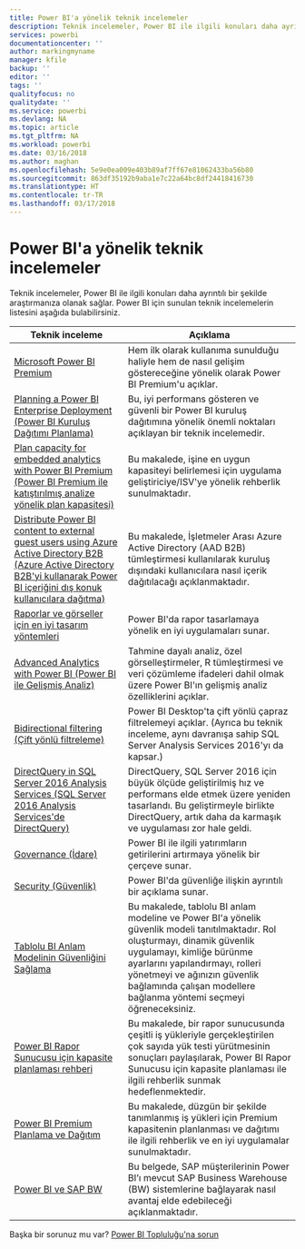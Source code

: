 ```yaml
---
title: Power BI'a yönelik teknik incelemeler
description: Teknik incelemeler, Power BI ile ilgili konuları daha ayrıntılı bir şekilde araştırmanıza olanak sağlar.
services: powerbi
documentationcenter: ''
author: markingmyname
manager: kfile
backup: ''
editor: ''
tags: ''
qualityfocus: no
qualitydate: ''
ms.service: powerbi
ms.devlang: NA
ms.topic: article
ms.tgt_pltfrm: NA
ms.workload: powerbi
ms.date: 03/16/2018
ms.author: maghan
ms.openlocfilehash: 5e9e0ea009e403b89af7ff67e81062433ba56b80
ms.sourcegitcommit: 863df35192b9aba1e7c22a64bc8df24418416730
ms.translationtype: HT
ms.contentlocale: tr-TR
ms.lasthandoff: 03/17/2018
---
```

# <a name="whitepapers-for-power-bi"></a>Power BI'a yönelik teknik incelemeler

Teknik incelemeler, Power BI ile ilgili konuları daha ayrıntılı bir şekilde araştırmanıza olanak sağlar. Power BI için sunulan teknik incelemelerin listesini aşağıda bulabilirsiniz.

| Teknik inceleme | Açıklama |
| --- | --- |
| [Microsoft Power BI Premium](https://aka.ms/pbipremiumwhitepaper) |Hem ilk olarak kullanıma sunulduğu haliyle hem de nasıl gelişim göstereceğine yönelik olarak Power BI Premium'u açıklar. |
| [Planning a Power BI Enterprise Deployment (Power BI Kuruluş Dağıtımı Planlama)](https://aka.ms/pbienterprisedeploy) |Bu, iyi performans gösteren ve güvenli bir Power BI kuruluş dağıtımına yönelik önemli noktaları açıklayan bir teknik incelemedir. |
| [Plan capacity for embedded analytics with Power BI Premium (Power BI Premium ile katıştırılmış analize yönelik plan kapasitesi)](https://aka.ms/pbiewhitepaper) |Bu makalede, işine en uygun kapasiteyi belirlemesi için uygulama geliştiriciye/ISV'ye yönelik rehberlik sunulmaktadır. |
|[Distribute Power BI content to external guest users using Azure Active Directory B2B (Azure Active Directory B2B'yi kullanarak Power BI içeriğini dış konuk kullanıcılara dağıtma)](https://aka.ms/powerbi-b2b-whitepaper)|Bu makalede, İşletmeler Arası Azure Active Directory (AAD B2B) tümleştirmesi kullanılarak kuruluş dışındaki kullanıcılara nasıl içerik dağıtılacağı açıklanmaktadır.|
| [Raporlar ve görseller için en iyi tasarım yöntemleri](power-bi-visualization-best-practices.md) |Power BI'da rapor tasarlamaya yönelik en iyi uygulamaları sunar. |
| [Advanced Analytics with Power BI (Power BI ile Gelişmiş Analiz)](https://info.microsoft.com/advanced-analytics-with-power-bi.html?Is=Website) |Tahmine dayalı analiz, özel görselleştirmeler, R tümleştirmesi ve veri çözümleme ifadeleri dahil olmak üzere Power BI'ın gelişmiş analiz özelliklerini açıklar. |
| [Bidirectional filtering (Çift yönlü filtreleme)](desktop-bidirectional-filtering.md) |Power BI Desktop'ta çift yönlü çapraz filtrelemeyi açıklar. (Ayrıca bu teknik inceleme, aynı davranışa sahip SQL Server Analysis Services 2016'yı da kapsar.) |
| [DirectQuery in SQL Server 2016 Analysis Services (SQL Server 2016 Analysis Services'de DirectQuery)](https://blogs.msdn.microsoft.com/analysisservices/2017/04/06/directquery-in-sql-server-2016-analysis-services-whitepaper/) |DirectQuery, SQL Server 2016 için büyük ölçüde geliştirilmiş hız ve performans elde etmek üzere yeniden tasarlandı. Bu geliştirmeyle birlikte DirectQuery, artık daha da karmaşık ve uygulaması zor hale geldi. |
| [Governance (İdare)](service-admin-governance.md) |Power BI ile ilgili yatırımların getirilerini artırmaya yönelik bir çerçeve sunar. |
| [Security (Güvenlik)](service-admin-power-bi-security.md) |Power BI'da güvenliğe ilişkin ayrıntılı bir açıklama sunar. |
| [Tablolu BI Anlam Modelinin Güvenliğini Sağlama](http://download.microsoft.com/download/D/2/0/D20E1C5F-72EA-4505-9F26-FEF9550EFD44/Securing%20the%20Tabular%20BI%20Semantic%20Model.docx) |Bu makalede, tablolu BI anlam modeline ve Power BI'a yönelik güvenlik modeli tanıtılmaktadır. Rol oluşturmayı, dinamik güvenlik uygulamayı, kimliğe bürünme ayarlarını yapılandırmayı, rolleri yönetmeyi ve ağınızın güvenlik bağlamında çalışan modellere bağlanma yöntemi seçmeyi öğreneceksiniz. |
| [Power BI Rapor Sunucusu için kapasite planlaması rehberi](report-server/capacity-planning.md) |Bu makalede, bir rapor sunucusunda çeşitli iş yükleriyle gerçekleştirilen çok sayıda yük testi yürütmesinin sonuçları paylaşılarak, Power BI Rapor Sunucusu için kapasite planlaması ile ilgili rehberlik sunmak hedeflenmektedir. |
| [Power BI Premium Planlama ve Dağıtım](https://aka.ms/Premium-Capacity-Planning-Deployment)| Bu makalede, düzgün bir şekilde tanımlanmış iş yükleri için Premium kapasitenin planlanması ve dağıtımı ile ilgili rehberlik ve en iyi uygulamalar sunulmaktadır.|
| [Power BI ve SAP BW](https://aka.ms/powerbiandsapbw)| Bu belgede, SAP müşterilerinin Power BI’ı mevcut SAP Business Warehouse (BW) sistemlerine bağlayarak nasıl avantaj elde edebileceği açıklanmaktadır.|

Başka bir sorunuz mu var? [Power BI Topluluğu'na sorun](http://community.powerbi.com/)
